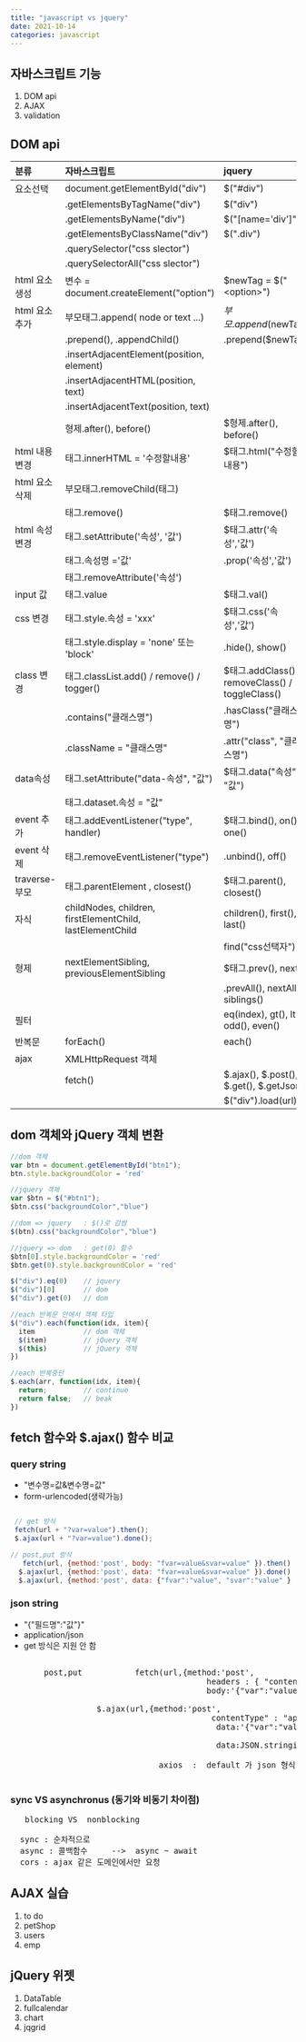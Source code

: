 ```yaml
---
title: "javascript vs jquery"
date: 2021-10-14
categories: javascript  
---
```


## 자바스크립트 기능
1. DOM api
2. AJAX
3. validation

## DOM api

|  분류          | 자바스크립트                                    |  jquery                                            |
| :------------  | :---------------------------------------------- | :------------------------------------------------- |
| 요소선택       | document.getElementById("div")                  | $("#div")	                                        |
|                |         .getElementsByTagName("div")            | $("div")                                           |
|                |         .getElementsByName("div")               | $("[name='div']")                                  |
|                |         .getElementsByClassName("div")          | $(".div")                                          |
|                |         .querySelector("css slector")           |                                                    |
|                |         .querySelectorAll("css slector")        |                                                    |
| html 요소 생성 | 변수 = document.createElement("option")         | $newTag = $("\<option\>")                          |  
| html 요소 추가 | 부모태그.append( node or text ...)              | $부모.append($newTag)                             | 
|                |        .prepend(), .appendChild()              |      .prepend($newTag)                             | 
|                |        .insertAdjacentElement(position, element) |                                                  |
|                |        .insertAdjacentHTML(position, text)     |                                                   |
|                |        .insertAdjacentText(position, text)     |                                                   |
|                | 형제.after(), before()                         |  $형제.after(), before()                           |
| html 내용 변경 | 태그.innerHTML = '수정할내용'                   | $태그.html("수정할내용")                           |
| html 요소 삭제 | 부모태그.removeChild(태그)                      |                                                    |
|                | 태그.remove()                                   | $태그.remove()                                     |
| html 속성 변경 | 태그.setAttribute('속성', '값')                 | $태그.attr('속성','값')                            |
|                | 태그.속성명 ='값'                               |      .prop('속성','값')                            |
|                | 태그.removeAttribute('속성')                    |                                                    |
| input 값       | 태그.value                                      | $태그.val()                                        |
| css 변경       | 태그.style.속성 = 'xxx'                         | $태그.css('속성','값')                             |
|                | 태그.style.display = 'none'   또는 'block'      |      .hide(),  show()                              |
| class 변경     | 태그.classList.add() / remove() / togger()      | $태그.addClass() / removeClass() / toggleClass()   |
|                |     .contains("클래스명")                       |      .hasClass("클래스명")                         |
|                |     .className = "클래스명"                     |      .attr("class", "클래스명")                    |
| data속성       | 태그.setAttribute("data-속성", "값")            | $태그.data("속성", "값")                           |
|                | 태그.dataset.속성 = "값"                        |                                                    |
| event 추가     | 태그.addEventListener("type", handler)          | $태그.bind(),    on(),  one()                      |
| event 삭제     | 태그.removeEventListener("type")                |      .unbind(),  off()                             |
| traverse-부모  | 태그.parentElement , closest()                  | $태그.parent(),   closest()                        |
|          자식  | childNodes, children, firstElementChild, lastElementChild |       children(),  first(),  last()                |
|                |                                                 |       find("css선택자")                            |
|          형제  | nextElementSibling, previousElementSibling      | $태그.prev(),  next()                              |
|                |                                                 |      .prevAll(), nextAll(),  siblings()            |
|          필터  |                                                 | eq(index), gt(), lt(), odd(), even()               |
| 반복문         | forEach()                                       | each()                                             |
| ajax           | XMLHttpRequest 객체                             |                                                    |
|                | fetch()                                         | $.ajax(),  $.post(),  $.get(),  $.getJson()        |
|                |                                                 | $("div").load(url)                                 |

## dom 객체와 jQuery 객체 변환

```javascript
//dom 객체
var btn = document.getElementById("btn1");
btn.style.backgroundColor = 'red'

//jquery 객체
var $btn = $("#btn1");
$btn.css("backgroundColor","blue")

//dom => jquery   : $()로 감쌈
$(btn).css("backgroundColor","blue")

//jquery => dom   : get(0) 함수
$btn[0].style.backgroundColor = 'red'
$btn.get(0).style.backgroundColor = 'red'

$("div").eq(0)    // jquery
$("div")[0]       // dom
$("div").get(0)   // dom

//each 반복문 안에서 객체 타입
$("div").each(function(idx, item){   
  item            // dom 객체
  $(item)         // jQuery 객체
  $(this)         // jQuery 객체
})

//each 반복중단
$.each(arr, function(idx, item){
  return;         // continue
  return false;   // beak
})
```

## fetch 함수와 $.ajax() 함수 비교

### query string
-  "변수명=값&변수명=값"
-  form-urlencoded(생략가능)

```javascript

 // get 방식
 fetch(url + "?var=value").then();
 $.ajax(url + "?var=value").done();

// post,put 방식
   fetch(url, {method:'post', body: "fvar=value&svar=value" }).then()	
  $.ajax(url, {method:'post', data: "fvar=value&svar=value" }).done()
  $.ajax(url, {method:'post', data: {"fvar":"value", "svar":"value" }  }).done()
```

### json string 
- "{"필드명":"값"}"
- application/json 
- get 방식은 지원 안 함

<pre>  
       post,put		      fetch(url,{method:'post', 
                                         headers : { "content-type" : "application/json"},
                                         body:'{"var":"value"}' }).then()	
 
			      $.ajax(url,{method:'post', 
                                          contentType" : "application/json", 
                                           data:'{"var":"value"}' }).done()

                                           data:JSON.stringify({var:"value"})  }).done()

                               axios  :  default 가 json 형식

</pre>

### sync     VS  asynchronus (동기와 비동기 차이점)
<pre>
   blocking VS  nonblocking

  sync : 순차적으로
  async : 콜백함수     -->  async ~ await
  cors : ajax 같은 도메인에서만 요청 
</pre>
  
## AJAX 실습


1. to do
2. petShop
3. users
4. emp


## jQuery 위젯
1. DataTable
2. fullcalendar
3. chart
4. jqgrid
